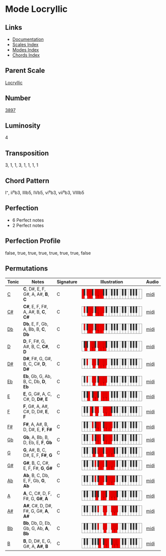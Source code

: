 # Mode Locryllic

## Links

- [Documentation](README.md)
- [Scales Index](Scales.md)
- [Modes Index](Modes.md)
- [Chords Index](Chords.md)

## Parent Scale

[Locryllic](ScaleLocryllic.md)

## Number

[3897](https://ianring.com/musictheory/scales/3897)

## Luminosity

4

## Transposition

3, 1, 1, 3, 1, 1, 1, 1

## Chord Pattern

I⁺, ii⁰b3, IIIb5, IVb5, vi⁰b3, vii⁰b3, VIIIb5

## Perfection

- 6 Perfect notes
- 2 Perfect notes

## Perfection Profile

false, true, true, true, true, true, true, false

## Permutations

| Tonic | Notes | Signature | Illustration | Audio |
|-------|-------|-----------|--------------|-------|
| [C](ModeCNaturalLocryllic.md) | **C**, D#, E, F, G#, A, A#, **B**, **C** | C | ![CNaturalLocryllic](ModeCNaturalLocryllic.png) | [midi](https://github.com/edipermadi/music/blob/main/docs/ModeCNaturalLocryllic.mid?raw=true) |
| [C#](ModeCSharpLocryllic.md) | **C#**, E, F, F#, A, A#, B, **C**, **C#** | C | ![CSharpLocryllic](ModeCSharpLocryllic.png) | [midi](https://github.com/edipermadi/music/blob/main/docs/ModeCSharpLocryllic.mid?raw=true) |
| [Db](ModeDFlatLocryllic.md) | **Db**, E, F, Gb, A, Bb, B, **C**, **Db** | C | ![DFlatLocryllic](ModeDFlatLocryllic.png) | [midi](https://github.com/edipermadi/music/blob/main/docs/ModeDFlatLocryllic.mid?raw=true) |
| [D](ModeDNaturalLocryllic.md) | **D**, F, F#, G, A#, B, C, **C#**, **D** | C | ![DNaturalLocryllic](ModeDNaturalLocryllic.png) | [midi](https://github.com/edipermadi/music/blob/main/docs/ModeDNaturalLocryllic.mid?raw=true) |
| [D#](ModeDSharpLocryllic.md) | **D#**, F#, G, G#, B, C, C#, **D**, **D#** | C | ![DSharpLocryllic](ModeDSharpLocryllic.png) | [midi](https://github.com/edipermadi/music/blob/main/docs/ModeDSharpLocryllic.mid?raw=true) |
| [Eb](ModeEFlatLocryllic.md) | **Eb**, Gb, G, Ab, B, C, Db, **D**, **Eb** | C | ![EFlatLocryllic](ModeEFlatLocryllic.png) | [midi](https://github.com/edipermadi/music/blob/main/docs/ModeEFlatLocryllic.mid?raw=true) |
| [E](ModeENaturalLocryllic.md) | **E**, G, G#, A, C, C#, D, **D#**, **E** | C | ![ENaturalLocryllic](ModeENaturalLocryllic.png) | [midi](https://github.com/edipermadi/music/blob/main/docs/ModeENaturalLocryllic.mid?raw=true) |
| [F](ModeFNaturalLocryllic.md) | **F**, G#, A, A#, C#, D, D#, **E**, **F** | C | ![FNaturalLocryllic](ModeFNaturalLocryllic.png) | [midi](https://github.com/edipermadi/music/blob/main/docs/ModeFNaturalLocryllic.mid?raw=true) |
| [F#](ModeFSharpLocryllic.md) | **F#**, A, A#, B, D, D#, E, **F**, **F#** | C | ![FSharpLocryllic](ModeFSharpLocryllic.png) | [midi](https://github.com/edipermadi/music/blob/main/docs/ModeFSharpLocryllic.mid?raw=true) |
| [Gb](ModeGFlatLocryllic.md) | **Gb**, A, Bb, B, D, Eb, E, **F**, **Gb** | C | ![GFlatLocryllic](ModeGFlatLocryllic.png) | [midi](https://github.com/edipermadi/music/blob/main/docs/ModeGFlatLocryllic.mid?raw=true) |
| [G](ModeGNaturalLocryllic.md) | **G**, A#, B, C, D#, E, F, **F#**, **G** | C | ![GNaturalLocryllic](ModeGNaturalLocryllic.png) | [midi](https://github.com/edipermadi/music/blob/main/docs/ModeGNaturalLocryllic.mid?raw=true) |
| [G#](ModeGSharpLocryllic.md) | **G#**, B, C, C#, E, F, F#, **G**, **G#** | C | ![GSharpLocryllic](ModeGSharpLocryllic.png) | [midi](https://github.com/edipermadi/music/blob/main/docs/ModeGSharpLocryllic.mid?raw=true) |
| [Ab](ModeAFlatLocryllic.md) | **Ab**, B, C, Db, E, F, Gb, **G**, **Ab** | C | ![AFlatLocryllic](ModeAFlatLocryllic.png) | [midi](https://github.com/edipermadi/music/blob/main/docs/ModeAFlatLocryllic.mid?raw=true) |
| [A](ModeANaturalLocryllic.md) | **A**, C, C#, D, F, F#, G, **G#**, **A** | C | ![ANaturalLocryllic](ModeANaturalLocryllic.png) | [midi](https://github.com/edipermadi/music/blob/main/docs/ModeANaturalLocryllic.mid?raw=true) |
| [A#](ModeASharpLocryllic.md) | **A#**, C#, D, D#, F#, G, G#, **A**, **A#** | C | ![ASharpLocryllic](ModeASharpLocryllic.png) | [midi](https://github.com/edipermadi/music/blob/main/docs/ModeASharpLocryllic.mid?raw=true) |
| [Bb](ModeBFlatLocryllic.md) | **Bb**, Db, D, Eb, Gb, G, Ab, **A**, **Bb** | C | ![BFlatLocryllic](ModeBFlatLocryllic.png) | [midi](https://github.com/edipermadi/music/blob/main/docs/ModeBFlatLocryllic.mid?raw=true) |
| [B](ModeBNaturalLocryllic.md) | **B**, D, D#, E, G, G#, A, **A#**, **B** | C | ![BNaturalLocryllic](ModeBNaturalLocryllic.png) | [midi](https://github.com/edipermadi/music/blob/main/docs/ModeBNaturalLocryllic.mid?raw=true) |
